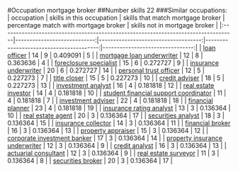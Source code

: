 #Occupation mortgage broker
##Number skills 22
###Similar occupations:
| occupation                                                                        |   skills in this occupation |   skills that match mortgage broker |   percentage match with mortgage broker |   skills not in mortgage broker |
|:----------------------------------------------------------------------------------|----------------------------:|------------------------------------:|----------------------------------------:|--------------------------------:|
| [loan officer](loan_officer.md)                                                   |                          14 |                                   9 |                                0.409091 |                               5 |
| [mortgage loan underwriter](mortgage_loan_underwriter.md)                         |                          12 |                                   8 |                                0.363636 |                               4 |
| [foreclosure specialist](foreclosure_specialist.md)                               |                          15 |                                   6 |                                0.272727 |                               9 |
| [insurance underwriter](insurance_underwriter.md)                                 |                          20 |                                   6 |                                0.272727 |                              14 |
| [personal trust officer](personal_trust_officer.md)                               |                          12 |                                   5 |                                0.227273 |                               7 |
| [title closer](title_closer.md)                                                   |                          15 |                                   5 |                                0.227273 |                              10 |
| [credit adviser](credit_adviser.md)                                               |                          18 |                                   5 |                                0.227273 |                              13 |
| [investment analyst](investment_analyst.md)                                       |                          16 |                                   4 |                                0.181818 |                              12 |
| [real estate investor](real_estate_investor.md)                                   |                          14 |                                   4 |                                0.181818 |                              10 |
| [student financial support coordinator](student_financial_support_coordinator.md) |                          11 |                                   4 |                                0.181818 |                               7 |
| [investment adviser](investment_adviser.md)                                       |                          22 |                                   4 |                                0.181818 |                              18 |
| [financial planner](financial_planner.md)                                         |                          23 |                                   4 |                                0.181818 |                              19 |
| [insurance rating analyst](insurance_rating_analyst.md)                           |                          13 |                                   3 |                                0.136364 |                              10 |
| [real estate agent](real_estate_agent.md)                                         |                          20 |                                   3 |                                0.136364 |                              17 |
| [securities analyst](securities_analyst.md)                                       |                          18 |                                   3 |                                0.136364 |                              15 |
| [insurance collector](insurance_collector.md)                                     |                          14 |                                   3 |                                0.136364 |                              11 |
| [financial broker](financial_broker.md)                                           |                          16 |                                   3 |                                0.136364 |                              13 |
| [property appraiser](property_appraiser.md)                                       |                          15 |                                   3 |                                0.136364 |                              12 |
| [corporate investment banker](corporate_investment_banker.md)                     |                          17 |                                   3 |                                0.136364 |                              14 |
| [property insurance underwriter](property_insurance_underwriter.md)               |                          12 |                                   3 |                                0.136364 |                               9 |
| [credit analyst](credit_analyst.md)                                               |                          16 |                                   3 |                                0.136364 |                              13 |
| [actuarial consultant](actuarial_consultant.md)                                   |                          12 |                                   3 |                                0.136364 |                               9 |
| [real estate surveyor](real_estate_surveyor.md)                                   |                          11 |                                   3 |                                0.136364 |                               8 |
| [securities broker](securities_broker.md)                                         |                          20 |                                   3 |                                0.136364 |                              17 |
